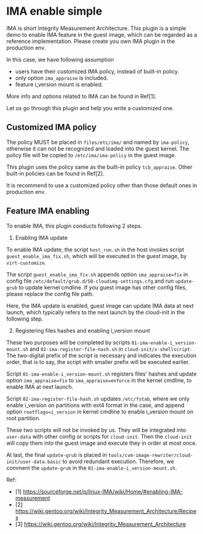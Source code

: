 # IMA enable simple

IMA is short Integrity Measurement Architecture. This plugin is a simple demo to enable IMA feature in the guest image, which can be regarded as a reference implementation. Please create you own IMA plugin in the production env.

In this case, we have following assumption
- users have their customized IMA policy, instead of built-in policy. 
- only option `ima_appraise` is included.
- feature i_version mount is enabled.

More info and options related to IMA can be found in Ref[1]. 

Let us go through this plugin and help you write a customized one.

## Customized IMA policy

The policy MUST be placed in `files/etc/ima/` and named by `ima-policy`, otherwise it can not be recognized and loaded into the guest kernel. The policy file will be copied to `/etc/ima/ima-policy` in the guest image.

This plugin uses the policy same as the built-in policy `tcb_appraise`. Other built-in policies can be found in Ref[2].

It is recommend to use a customized policy other than those default ones in production env.

## Feature IMA enabling

To enable IMA, this plugin conducts following 2 steps.

1. Enabling IMA update

To enable IMA update, the script `host_run.sh` in the host invokes script `guest_enable_ima_fix.sh`, which will be executed in the guest image, by `virt-customize`.

The script `guest_enable_ima_fix.sh` appends option `ima_appraise=fix` in config file `/etc/default/grub.d/50-cloudimg-settings.cfg` and run `update-grub` to update kernel cmdline. If you guest image has other config files, please replace the config file path. 

Here, the IMA update is enabled, guest image can update IMA data at next launch, which typically refers to the next launch by the cloud-init in the following step.

2. Registering files hashes and enabling i_version mount

These two purposes will be completed by scripts `01-ima-enable-i_version-mount.sh` and `02-ima-register-file-hash.sh` in `cloud-init/x-shellscript`. The two-digital prefix of the script is necessary and indicates the execution order, that is to say, the script with smaller prefix will be executed earlier.

Script `01-ima-enable-i_version-mount.sh` registers files' hashes and update option `ima_appraise=fix` to `ima_appraise=enforce` in the kernel cmdline, to enable IMA at next launch.

Script `02-ima-register-file-hash.sh` updates `/etc/fstab`, where we only enable i_version on partitions with ext4 format in the case, and append option `rootflags=i_version` in kernel cmdline to enable i_version mount on root partition.

These two scripts will not be invoked by us. They will be integrated into `user-data` with other config or scripts for `cloud-init`. Then the `cloud-init` will copy them into the guest image and execute they in order at most once.

At last, the final `update-grub` is placed in `tools/cvm-image-rewriter/cloud-init/user-data.basic` to avoid redundant execution. Therefore, we comment the `update-grub` in the `01-ima-enable-i_version-mount.sh`.

Ref:
- [1] https://sourceforge.net/p/linux-IMA/wiki/Home/#enabling-IMA-measurement
- [2] https://wiki.gentoo.org/wiki/Integrity_Measurement_Architecture/Recipes
- [3] https://wiki.gentoo.org/wiki/Integrity_Measurement_Architecture
